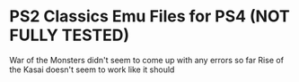 # PS2 Classics Emu Files for PS4 (NOT FULLY TESTED)
 
War of the Monsters didn't seem to come up with any errors so far
Rise of the Kasai doesn't seem to work like it should
